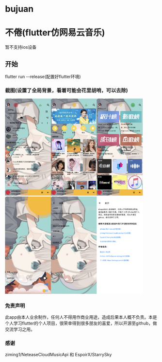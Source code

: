 # bujuan

# 不倦(flutter仿网易云音乐)
暂不支持ios设备

## 开始

flutter run --release(配置好flutter环境)


### 截图(设置了全局背景，看着可能会花里胡哨，可以去除)
<img src="https://github.com/2697a/bujuan-sixbugs/blob/master/screenshots/me.png" width="30%"><img src="https://github.com/2697a/bujuan-sixbugs/blob/master/screenshots/find.png" width="30%"><img src="https://github.com/2697a/bujuan-sixbugs/blob/master/screenshots/top.png" width="30%">
<img src="https://github.com/2697a/bujuan-sixbugs/blob/master/screenshots/theme.png" width="30%"><img src="https://github.com/2697a/bujuan-sixbugs/blob/master/screenshots/setting.png" width="30%"><img src="https://github.com/2697a/bujuan-sixbugs/blob/master/screenshots/about.png" width="30%">

### 免责声明
此app由本人业余制作，任何人不得用作商业用途，造成后果本人概不负责。本是个人学习flutter的个人项目，很荣幸得到很多朋友的喜爱，所以开源至github，做交流学习之用。

### 感谢
ziming1/NeteaseCloudMusicApi 和  EspoirX/StarrySky
